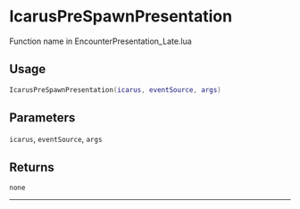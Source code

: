 # IcarusPreSpawnPresentation
Function name in EncounterPresentation_Late.lua
## Usage
```lua
IcarusPreSpawnPresentation(icarus, eventSource, args)
```
## Parameters
`icarus`, `eventSource`, `args`
## Returns
`none`

---